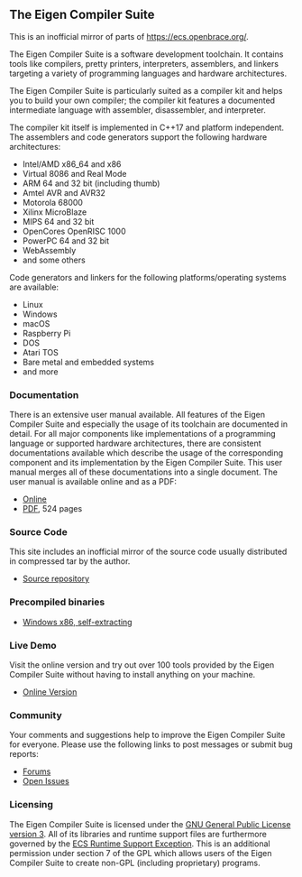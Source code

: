 ## The Eigen Compiler Suite

This is an inofficial mirror of parts of https://ecs.openbrace.org/.

The Eigen Compiler Suite is a software development toolchain. It contains tools like compilers, pretty printers, interpreters, assemblers, and linkers targeting a variety of programming languages and hardware architectures. 

The Eigen Compiler Suite is particularly suited as a compiler kit and helps you to build your own compiler; the compiler kit features a documented intermediate language with assembler, disassembler, and interpreter. 

The compiler kit itself is implemented in C++17 and platform independent. The assemblers and code generators support the following hardware architectures:

- Intel/AMD x86_64 and x86
- Virtual 8086 and Real Mode
- ARM 64 and 32 bit (including thumb)
- Amtel AVR and AVR32
- Motorola 68000
- Xilinx MicroBlaze 
- MIPS 64 and 32 bit
- OpenCores OpenRISC 1000
- PowerPC 64 and 32 bit
- WebAssembly
- and some others

Code generators and linkers for the following platforms/operating systems are available:

- Linux
- Windows
- macOS
- Raspberry Pi 
- DOS
- Atari TOS
- Bare metal and embedded systems
- and more

### Documentation

There is an extensive user manual available. All features of the Eigen Compiler Suite and especially the usage of its toolchain are documented in detail. For all major components like implementations of a programming language or supported hardware architectures, there are consistent documentations available which describe the usage of the corresponding component and its implementation by the Eigen Compiler Suite. This user manual merges all of these documentations into a single document. The user manual is available online and as a PDF:

- [Online](https://ecs.openbrace.org/manual/)
- [PDF](https://software.openbrace.org/attachments/239), 524 pages

### Source Code

This site includes an inofficial mirror of the source code usually distributed in compressed tar by the author.

- [Source repository](https://github.com/EigenCompilerSuite/sources)

### Precompiled binaries

- [Windows x86, self-extracting](https://software.openbrace.org/attachments/241/ecs-0.0.40.exe)

### Live Demo

Visit the online version and try out over 100 tools provided by the Eigen Compiler Suite without having to install anything on your machine. 

- [Online Version](https://sandbox.openbrace.org/)

### Community

Your comments and suggestions help to improve the Eigen Compiler Suite for everyone. Please use the following links to post messages or submit bug reports:

- [Forums](https://software.openbrace.org/projects/ecs/boards)
- [Open Issues](https://software.openbrace.org/projects/ecs/issues?set_filter=1)


### Licensing

The Eigen Compiler Suite is licensed under the [GNU General Public License version 3](https://ecs.openbrace.org/licenses/gpl.html). All of its libraries and runtime support files are furthermore governed by the [ECS Runtime Support Exception](https://ecs.openbrace.org/licenses/rse.html). This is an additional permission under section 7 of the GPL which allows users of the Eigen Compiler Suite to create non-GPL (including proprietary) programs. 
